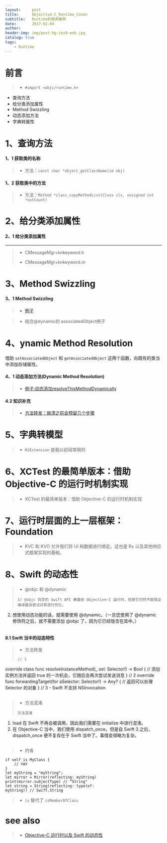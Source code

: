 ```yaml
---
layout:     post
title:      Objective-C_Runtime_Cases
subtitle:   Runtime的使用案例
date:       2017-02-04
author:     
header-img: img/post-bg-ios9-web.jpg
catalog: true
tags:
    - Runtime
--- 
```


# 前言

>* `#import <objc/runtime.h>`


- 查询方法
- 给分类添加属性
- Method Swizzling
- 动态添加方法
- 字典转属性


# 1、查询方法

#### 1、1 获取类的名称

>* 方法：`const char *object_getClassName(id obj)`

#### 1、2 获取类中的方法

>* 方法：`Method *class_copyMethodList(Class cls, unsigned int *outCount) `

# 2、给分类添加属性

####  2、1 给分类添加属性
---


>*  CMessageMgr+knkeyword.h
><script src="https://gist.github.com/zhangkn/4bdb0a2a46d53299b7da9abe2d783161.js"></script>
>
>* CMessageMgr+knkeyword.m
><script src="https://gist.github.com/zhangkn/d6e0758ba1560f71f16e3f25bf4eba7a.js"></script>
>


# 3、Method Swizzling

#### 3、1 Method Swizzling


>* [例子](https://gist.github.com/zhangkn/aa1e1704963fbd4b7e6cd1dcf4ab07e5)
><script src="https://gist.github.com/zhangkn/aa1e1704963fbd4b7e6cd1dcf4ab07e5.js"></script>

>* 结合@dynamic的 associatedObject例子
><script src="https://gist.github.com/zhangkn/6497ec50595c77f3a37f9f074948cc86.js"></script>
>

# 4、ynamic Method Resolution

借助 `setAssociatedObject` 和 `getAssociatedObject` 这两个函数，向既有的类当中添加存储属性。

####  4、1 动态添加方法(Dynamic Method Resolution)


>* [例子:动态添加resolveThisMethodDynamically](https://gist.github.com/zhangkn/9a8464db30e597d9ebb5291070b403f1)
><script src="https://gist.github.com/zhangkn/9a8464db30e597d9ebb5291070b403f1.js"></script>


####  4.2 知识补充

>* [方法转发：崩溃之前会预留几个步骤](https://gist.github.com/zhangkn/473dbdc08c094c21cbe824485362723f)
><script src="https://gist.github.com/zhangkn/473dbdc08c094c21cbe824485362723f.js"></script>
>




# 5、字典转模型


>* `MJExtension` 是我以前经常用的

# 6、XCTest 的最简单版本：借助 Objective-C 的运行时机制实现

>* XCTest 的最简单版本：借助 Objective-C 的运行时机制实现
><script src="https://gist.github.com/zhangkn/ffc9d8d63087c9c1caf65d37fd8c0cf7.js"></script>
>

# 7、运行时层面的上一层框架：Foundation 

>* KVC 和 KVO 允许我们将 UI 和数据进行绑定。这也是 Rx 以及其他响应式框架实现的基础。
><script src="https://gist.github.com/zhangkn/4f3475f0e5af98fa302f6bc6ac84d7e5.js"></script>


# 8、Swift 的动态性

>* @objc 和 @dynamic
>```
>1) @objc 将您的 Swift API 暴露给 Objective-C 运行时，但是它仍然不能保证编译器会尝试对其进行优化。
2) 想使用动态功能的话，就需要使用 @dynamic。（一旦您使用了 @dynamic 修饰符之后，就不需要添加 @objc 了，因为它已经隐含在其中。）
>```


#### 8.1 Swift 当中的动态特性

>* 方法转发
>```
>// 1
override class func resolveInstanceMethod(_ sel: Selector!)
-> Bool {
    // 添加实例方法并返回 true 的一次机会，它随后会再次尝试发送消息
}
// 2
override func forwardingTarget(for aSelector: Selector!) ->
Any? {
    // 返回可以处理 Selector 的对象
}
// 3 - Swift 不支持 NSInvocation
>```


>* 方法混淆
>```
>方法混淆
1) load 在 Swift 不再会被调用，因此我们需要在 initialize 中进行混淆。
2) 在 Objective-C 当中，我们使用 dispatch_once，但是自 Swift 3 之后，dispatch_once 便不复存在于 Swift 当中了。事情变得略为复杂。
>```

>* 内省
```
if self is MyClass {
    // YAY
}
let myString = "myString";
let mirror = Mirror(reflecting: myString)
print(mirror.subjectType) // “String"
let string = String(reflecting: type(of:
myString)) // Swift.String
```


>* `is` 替代了 `isMemberOfClass`
>
>

# see also

>* [Objective-C 运行时以及 Swift 的动态性](https://segmentfault.com/a/1190000012362645)
>